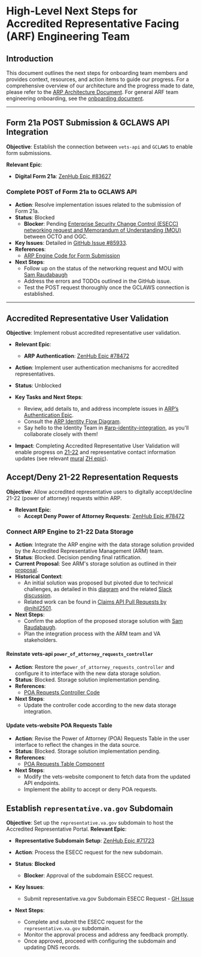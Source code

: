 # High-Level Next Steps for Accredited Representative Facing (ARF) Engineering Team

## Introduction

This document outlines the next steps for onboarding team members and provides context, resources, and action items to guide our progress. For a comprehensive overview of our architecture and the progress made to date, please refer to the [ARP Architecture Document](https://github.com/department-of-veterans-affairs/va.gov-team/blob/master/products/accredited-representative-facing/engineering/ADRs/arp-architecture-intent-meeting.md). For general ARF team engineering onboarding, see the [onboarding document](https://github.com/department-of-veterans-affairs/va.gov-team/blob/master/products/accredited-representative-facing/engineering/docs/arf-engineer-onboarding.md).

---

## Form 21a POST Submission & GCLAWS API Integration

**Objective**: Establish the connection between `vets-api` and `GCLAWS` to enable form submissions.

**Relevant Epic**:

- **Digital Form 21a**: [ZenHub Epic #83627](https://app.zenhub.com/workspaces/accredited-representative-facing-team-65453a97a9cc36069a2ad1d6/issues/gh/department-of-veterans-affairs/va.gov-team/83627)

### Complete POST of Form 21a to GCLAWS API

- **Action**: Resolve implementation issues related to the submission of Form 21a.
- **Status**: Blocked
  - **Blocker**: Pending [Enterprise Security Change Control (ESECC) networking request and Memorandum of Understanding (MOU)](https://github.com/department-of-veterans-affairs/va.gov-team/issues/88288) between OCTO and OGC.
- **Key Issues**: Detailed in [GitHub Issue #85933](https://github.com/department-of-veterans-affairs/va.gov-team/issues/85933).
- **References**:
  - [ARP Engine Code for Form Submission](https://github.com/department-of-veterans-affairs/vets-api/blob/master/modules/accredited_representative_portal/app/services/accreditation_service.rb#L37-L55)
- **Next Steps**:
  - Follow up on the status of the networking request and MOU with [Sam Raudabaugh](https://github.com/raudabaugh)
  - Address the errors and TODOs outlined in the GitHub issue.
  - Test the POST request thoroughly once the GCLAWS connection is established.

---

## Accredited Representative User Validation

**Objective**: Implement robust accredited representative user validation.

- **Relevant Epic**:
  - **ARP Authentication**: [ZenHub Epic #78472](https://app.zenhub.com/workspaces/accredited-representative-facing-team-65453a97a9cc36069a2ad1d6/issues/gh/department-of-veterans-affairs/va.gov-team/75746)

- **Action**: Implement user authentication mechanisms for accredited representatives.
- **Status**: Unblocked
- **Key Tasks and Next Steps**:
  - Review, add details to, and address incomplete issues in [ARP’s Authentication Epic](https://app.zenhub.com/workspaces/accredited-representative-facing-team-65453a97a9cc36069a2ad1d6/issues/gh/department-of-veterans-affairs/va.gov-team/75746).
  - Consult the [ARP Identity Flow Diagram](https://app.mural.co/t/departmentofveteransaffairs9999/m/departmentofveteransaffairs9999/1714501321813).
  - Say hello to the Identity Team in [#arp-identity-integration](https://dsva.slack.com/archives/C06NBCMA7LL), as you'll collaborate closely with them!
- **Impact**: Completing Accredited Representative User Validation will enable progress on [21-22](https://app.zenhub.com/workspaces/accredited-representative-facing-team-65453a97a9cc36069a2ad1d6/issues/gh/department-of-veterans-affairs/va.gov-team/78472) and representative contact information updates (see relevant [mural](https://app.mural.co/t/departmentofveteransaffairs9999/m/departmentofveteransaffairs9999/1717433860326/129030147cf419fe9f5deb7004c0fb0a1a4e2350?sender=u2a4240a640b257ce33545495) [ZH epic](https://app.zenhub.com/workspaces/accredited-representative-facing-team-65453a97a9cc36069a2ad1d6/issues/gh/department-of-veterans-affairs/va.gov-team/83633)).

## Accept/Deny 21-22 Representation Requests

**Objective**: Allow accredited representative users to digitally accept/decline 21-22 (power of attorney) requests within ARP.

- **Relevant Epic**:
  - **Accept Deny Power of Attorney Requests**: [ZenHub Epic #78472](https://app.zenhub.com/workspaces/accredited-representative-facing-team-65453a97a9cc36069a2ad1d6/issues/gh/department-of-veterans-affairs/va.gov-team/78472)

### Connect ARP Engine to 21-22 Data Storage

- **Action**: Integrate the ARP engine with the data storage solution provided by the Accredited Representative Management (ARM) team.
- **Status**: Blocked. Decision pending final ratification.
- **Current Proposal**: See ARM's storage solution as outlined in their [proposal](https://github.com/department-of-veterans-affairs/va.gov-team/pull/89536/files).
- **Historical Context**:
  - An initial solution was proposed but pivoted due to technical challenges, as detailed in this [diagram](https://app.mural.co/t/departmentofveteransaffairs9999/m/departmentofveteransaffairs9999/1709071900155) and the related [Slack discussion](https://dsva.slack.com/archives/C0MQ281DJ/p1616161616000100).
  - Related work can be found in [Claims API Pull Requests by @nihil2501](https://github.com/department-of-veterans-affairs/vets-api/pulls?q=is%3Apr+author%3Anihil2501+label%3AclaimsAPI).
- **Next Steps**:
  - Confirm the adoption of the proposed storage solution with [Sam Raudabaugh](https://github.com/raudabaugh).
  - Plan the integration process with the ARM team and VA stakeholders.

#### Reinstate vets-api `power_of_attorney_requests_controller`

- **Action**: Restore the `power_of_attorney_requests_controller` and configure it to interface with the new data storage solution.
- **Status**: Blocked. Storage solution implementation pending.
- **References**:
  - [POA Requests Controller Code](https://github.com/department-of-veterans-affairs/vets-api/blob/master/modules/accredited_representative_portal/app/controllers/accredited_representative_portal/v0/power_of_attorney_requests_controller.rb)
- **Next Steps**:
  - Update the controller code according to the new data storage integration.

#### Update vets-website POA Requests Table

- **Action**: Revise the Power of Attorney (POA) Requests Table in the user interface to reflect the changes in the data source.
- **Status**: Blocked. Storage solution implementation pending.
- **References**:
  - [POA Requests Table Component](https://github.com/department-of-veterans-affairs/vets-website/blob/master/src/applications/accredited-representative-portal/components/POARequestsTable/POARequestsTable.jsx)
- **Next Steps**:
  - Modify the vets-website component to fetch data from the updated API endpoints.
  - Implement the ability to accept or deny POA requests.

## Establish `representative.va.gov` Subdomain

**Objective**: Set up the `representative.va.gov` subdomain to host the Accredited Representative Portal.
**Relevant Epic**:

- **Representative Subdomain Setup**: [ZenHub Epic #71723](https://app.zenhub.com/workspaces/accredited-representative-facing-team-65453a97a9cc36069a2ad1d6/issues/gh/department-of-veterans-affairs/va.gov-team/71723)

- **Action**: Process the ESECC request for the new subdomain.
- **Status**: **Blocked**
  - **Blocker**: Approval of the subdomain ESECC request.
- **Key Issues**:
  - Submit representative.va.gov Subdomain ESECC Request - [GH Issue](https://github.com/department-of-veterans-affairs/va.gov-team/issues/70480)
- **Next Steps**:
  - Complete and submit the ESECC request for the `representative.va.gov` subdomain.
  - Monitor the approval process and address any feedback promptly.
  - Once approved, proceed with configuring the subdomain and updating DNS records.
